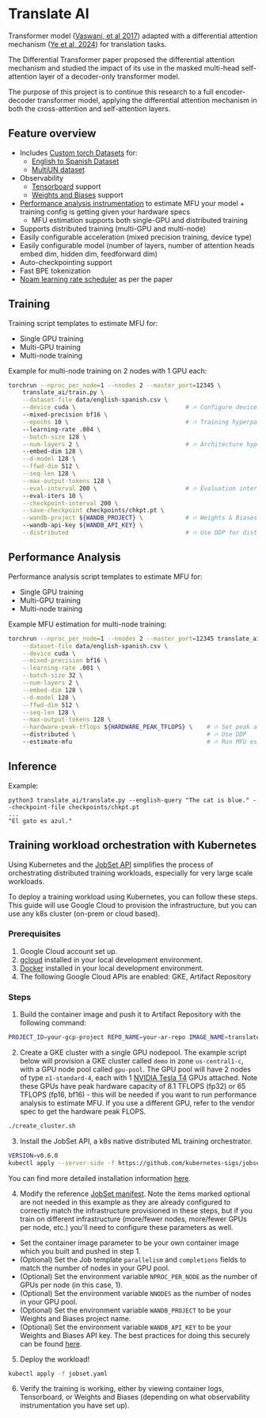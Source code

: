 # Translate AI

Transformer model ([Vaswani, et al 2017](https://arxiv.org/abs/1706.03762)) adapted with a differential attention mechanism ([Ye et al, 2024](https://arxiv.org/pdf/2410.05258)) for translation tasks.

The Differential Transformer paper proposed the differential attention mechanism and studied the impact of its use in the masked multi-head self-attention layer of a decoder-only transformer model. 

The purpose of this project is to continue this research to a full encoder-decoder transformer model, applying the differential attention mechanism in both the cross-attention and self-attention layers.

## Feature overview
- Includes [Custom torch Datasets](https://github.com/danielvegamyhre/translate-ai/tree/main/translate_ai/datasets) for:
    - [English to Spanish Dataset](https://www.kaggle.com/datasets/lonnieqin/englishspanish-translation-dataset/data)
    - [MultiUN dataset](https://opus.nlpl.eu/legacy/MultiUN.php)
- Observability
    - [Tensorboard](https://www.tensorflow.org/tensorboard) support
    - [Weights and Biases](https://wandb.ai/site/) support
- [Performance analysis instrumentation](https://github.com/danielvegamyhre/translate-ai/blob/main/dist-perf-analysis.sh) to estimate MFU your model + training config is getting given your hardware specs
    - MFU estimation supports both single-GPU and distributed training
- Supports distributed training (multi-GPU and multi-node)
- Easily configurable acceleration (mixed precision training, device type)
- Easily configurable model (number of layers, number of attention heads embed dim, hidden dim, feedforward dim)
- Auto-checkpointing support
- Fast BPE tokenization
- [Noam learning rate scheduler](https://nn.labml.ai/optimizers/noam.html) as per the paper

## Training

Training script templates to estimate MFU for:

- Single GPU training
- Multi-GPU training
- Multi-node training

Example for multi-node training on 2 nodes with 1 GPU each:

```bash
torchrun --nproc_per_node=1 --nnodes 2 --master_port=12345 \
    translate_ai/train.py \
    --dataset-file data/english-spanish.csv \
    --device cuda \                               # 🔥 Configure device type and mixed precision data type
    --mixed-precision bf16 \
    --epochs 10 \                                 # 🔥 Training hyperparams
    --learning-rate .004 \
    --batch-size 128 \
    --num-layers 2 \                              # 🔥 Architecture hyperparams
    --embed-dim 128 \
    --d-model 128 \
    --ffwd-dim 512 \
    --seq-len 128 \
    --max-output-tokens 128 \
    --eval-interval 200 \                         # 🔥 Evaluation interval and iterations for computing validation loss
    --eval-iters 10 \
    --checkpoint-interval 200 \
    --save-checkpoint checkpoints/chkpt.pt \
    --wandb-project ${WANDB_PROJECT} \            # 🔥 Weights & Biases configuration for training observability
    --wandb-api-key ${WANDB_API_KEY} \
    --distributed                                 # 🔥 Use DDP for distributed training
  ```

## Performance Analysis

Performance analysis script templates to estimate MFU for:

- Single GPU training
- Multi-GPU training
- Multi-node training

Example MFU estimation for multi-node training:

```bash
torchrun --nproc_per_node=1 --nnodes 2 --master_port=12345 translate_ai/train.py \
    --dataset-file data/english-spanish.csv \
    --device cuda \
    --mixed-precision bf16 \
    --learning-rate .001 \
    --batch-size 32 \
    --num-layers 2 \
    --embed-dim 128 \
    --d-model 128 \
    --ffwd-dim 512 \
    --seq-len 128 \
    --max-output-tokens 128 \
    --hardware-peak-tflops ${HARDWARE_PEAK_TFLOPS} \    # 🔥 Set peak accelerator TFLOPs by referencing manufacturer docs
    --distributed \                                     # 🔥 Use DDP
    --estimate-mfu                                      # 🔥 Run MFU estimation instead of training
```


## Inference

Example: 

```
python3 translate_ai/translate.py --english-query "The cat is blue." --checkpoint-file checkpoints/chkpt.pt
...
"El gato es azul."
```

## Training workload orchestration with Kubernetes

Using Kubernetes and the [JobSet API](https://github.com/kubernetes-sigs/jobset) simplifies the process of orchestrating
distributed training workloads, especially for very large scale workloads.

To deploy a training workload using Kubernetes, you can follow these steps. This guide will use Google Cloud to provision
the infrastructure, but you can use any k8s cluster (on-prem or cloud based).

### Prerequisites

1. Google Cloud account set up.
2. [gcloud](https://cloud.google.com/sdk/docs/install-sdk) installed in your local development environment.
3. [Docker](https://docs.docker.com/engine/install/) installed in your local development environment.
4. The following Google Cloud APIs are enabled: GKE, Artifact Repository 

### Steps

1. Build the container image and push it to Artifact Repository with the following command:

```bash
PROJECT_ID=your-gcp-project REPO_NAME=your-ar-repo IMAGE_NAME=translate TAG=latest ./build_and_push.sh
```

2. Create a GKE cluster with a single GPU nodepool. The example script below will provision a GKE cluster
called `demo` in zone `us-central1-c`, with a GPU node pool called `gpu-pool`. The GPU pool will have 2 nodes of type `n1-standard-4`, each with 1 [NVIDIA Tesla T4](https://www.nvidia.com/en-us/data-center/tesla-t4/) GPUs attached. Note these GPUs have peak hardware capacity of 8.1 TFLOPS (fp32) or 65 TFLOPS (fp16, bf16) - this will be needed if you want to run performance analysis to estimate MFU. If you use a different GPU, refer to the vendor spec to get the hardware peak FLOPS.   

```bash
./create_cluster.sh
```

3. Install the JobSet API, a k8s native distributed ML training orchestrator.

```bash
VERSION=v0.6.0
kubectl apply --server-side -f https://github.com/kubernetes-sigs/jobset/releases/download/$VERSION/manifests.yaml
```

You can find more detailed installation information [here](https://jobset.sigs.k8s.io/docs/installation/).

4. Modify the reference [JobSet manifest](jobset.yaml). Note the items marked optional are not needed in this example
as they are already configured to correctly match the infrastructure provisioned in these steps, but if you train on
different infrastructure (more/fewer nodes, more/fewer GPUs per node, etc.) you'll need to configure these parameters as well.

- Set the container image parameter to be your own container image which you built and pushed in step 1.
- (Optional) Set the Job template `parallelism` and `completions` fields to match the number of nodes in your GPU pool.
- (Optional) Set the environment variable `NPROC_PER_NODE` as the number of GPUs per node (in this case, 1).
- (Optional) Set the environment variable `NNODES` as the number of nodes in your GPU pool.
- (Optional) Set the environment variable `WANDB_PROJECT` to be your Weights and Biases project name.
- (Optional) Set the environment variable `WANDB_API_KEY` to be your Weights and Biases API key. The best practices for doing this
securely can be found [here](https://kubernetes.io/docs/tasks/inject-data-application/distribute-credentials-secure/).

5. Deploy the workload!

```bash
kubectl apply -f jobset.yaml
```

6. Verify the training is working, either by viewing container logs, Tensorboard, or Weights and Biases (depending on what
observability instrumentation you have set up).